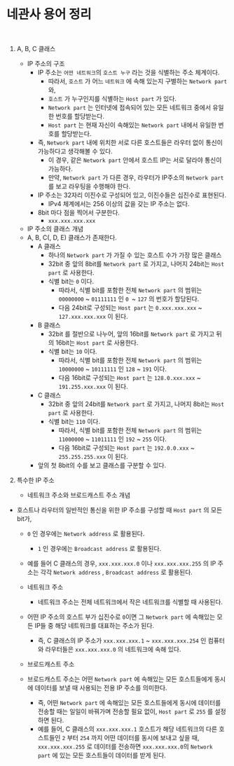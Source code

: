 # 네관사 용어 정리

<br>

1. A, B, C 클래스

   - IP 주소의 구조
     - IP 주소는 `어떤 네트워크`의 `호스트 누구` 라는 것을 식별하는 주소 체계이다.
       - 따라서, `호스트` 가 어느 `네트워크` 에 속해 있는지 구별하는 `Network part` 와,
       - `호스트` 가 누구인지를 식별하는 `Host part` 가 있다.
       - `Network part` 는 인터넷에 접속되어 있는 모든 네트워크 중에서 유일한 번호를 할당받는다.
       - `Host part` 는 현재 자신이 속해있는 `Network part` 내에서 유일한 번호를 할당받는다.
     - 즉, `Network part` 내에 위치한 서로 다른 호스트들은 라우터 없이 통신이 가능하다고 생각해볼 수 있다.
       - 이 경우, 같은 `Network part` 안에서 호스트 IP는 서로 달라야 통신이 가능하다.
       - 만약, `Network part` 가 다른 경우, 라우터가 IP주소의 `Network part` 를 보고 라우팅을 수행해야 한다.
     - IP 주소는 32자리 이진수로 구성되어 있고, 이진수들은 십진수로 표현된다.
       - IPv4 체계에서는 256 이상의 값을 갖는 IP 주소는 없다.
     - 8bit 마다 점을 찍어서 구분한다.
       - `xxx.xxx.xxx.xxx`
   - IP 주소의 클래스 개념
   - A, B, C(, D, E) 클래스가 존재한다.
     - A 클래스
       - 하나의 `Network part` 가 가질 수 있는 호스트 수가 가장 많은 클래스
       - 32bit 중 앞의 8bit를 `Network part` 로 가지고, 나머지 24bit는 `Host part` 로 사용한다.
       - 식별 bit는 `0` 이다.
         - 따라서, 식별 bit를 포함한 전체 `Network part` 의 범위는 `00000000` ~ `01111111` 인 `0 `~ `127` 의 번호가 할당된다.
         - 다음 24bit로 구성되는 `Host part` 는 `0.xxx.xxx.xxx` ~ `127.xxx.xxx.xxx` 이 된다.
     - B 클래스
       - 32bit 를 절반으로 나누어, 앞의 16bit를 `Network part` 로 가지고 뒤의 16bit는 `Host part` 로 사용한다.
       - 식별 bit는 `10` 이다.
         - 따라서, 식별 bit를 포함한 전체 `Network part` 의 범위는 `10000000` ~ `10111111` 인 `128` ~ `191` 이다.
         - 다음 16bit로 구성되는 `Host part` 는 `128.0.xxx.xxx` ~ `191.255.xxx.xxx` 이 된다.
     - C 클래스
       - 32bit 중 앞의 24bit를 `Network part` 로 가지고, 나머지 8bit는 `Host part` 로 사용한다.
       - 식별 bit는 `110` 이다.
         - 따라서, 식별 bit를 포함한 전체 `Network part` 의 범위는 `11000000` ~ `11011111` 인 `192` ~ `255` 이다.
         - 다음 16bit로 구성되는 `Host part` 는 `192.0.0.xxx` ~ `255.255.255.xxx` 이 된다.
     - 앞의 첫 8bit의 수를 보고 클래스를 구분할 수 있다.
2. 특수한 IP 주소

   - 네트워크 주소와 브로드캐스트 주소 개념
- 호스트나 라우터의 일반적인 통신을 위한 IP 주소를 구성할 때 `Host part` 의 모든 bit가,
   
  - `0` 인 경우에는 `Network address` 로 활용된다.
     - `1` 인 경우에는 `Broadcast address` 로 활용된다.
   
  - 예를 들어 C 클래스의 경우, `xxx.xxx.xxx.0` 이나 `xxx.xxx.xxx.255` 의 IP 주소는 각각 `Network address` , `Broadcast address` 로 활용된다.
   - 네트워크 주소

     - 네트워크 주소는 전체 네트워크에서 작은 네트워크를 식별할 때 사용된다.
  - 어떤 IP 주소의 호스트 부가 십진수로 `0`이면 그 `Network part` 에 속해있는 모든 IP들 중 해당 네트워크를 대표하는 주소가 된다.
     - 즉, C 클래스의 IP 주소가 `xxx.xxx.xxx.1` ~ `xxx.xxx.xxx.254` 인 컴퓨터와 라우터들은 `xxx.xxx.xxx.0` 의 네트워크에 속해 있다.
   - 브로드캐스트 주소
   
  - 브로드캐스트 주소는 어떤 `Network part` 에 속해있는 모든 호스트들에게 동시에 데이터를 보낼 때 사용되는 전용 IP 주소를 의미한다.
     - 즉, 어떤 `Network part` 에 속해있는 모든 호스트들에게 동시에 데이터를 전송할 때는 일일이 바꿔가며 전송할 필요 없이,  `Host part` 로 `255` 를 설정하면 된다.
    - 예를 들어, C 클래스의 `xxx.xxx.xxx.1` 호스트가 해당 네트워크의 다른 호스트들인 `2` 부터 `254` 까지 어떤 데이터를 동시에 보내고 싶을 때, `xxx.xxx.xxx.255` 로 데이터를 전송하면 `xxx.xxx.xxx.0`의 `Network part` 에 있는 모든 호스트들이 데이터를 받게 된다.